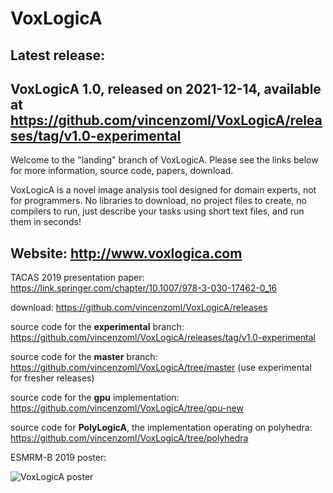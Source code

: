 # VoxLogicA

## Latest release:
## VoxLogicA 1.0, released on 2021-12-14, available at https://github.com/vincenzoml/VoxLogicA/releases/tag/v1.0-experimental

Welcome to the "landing" branch of VoxLogicA. Please see the links below for more information, source code, papers, download. 

VoxLogicA is a novel image analysis tool designed for domain experts, not for programmers. No libraries to download, no project files to create, no compilers to run, just describe your tasks using short text files, and run them in seconds!

## Website: http://www.voxlogica.com


TACAS 2019 presentation paper: https://link.springer.com/chapter/10.1007/978-3-030-17462-0_16

download: https://github.com/vincenzoml/VoxLogicA/releases

source code for the **experimental** branch: https://github.com/vincenzoml/VoxLogicA/releases/tag/v1.0-experimental

source code for the **master** branch: https://github.com/vincenzoml/VoxLogicA/tree/master (use experimental for fresher releases)

source code for the **gpu** implementation: https://github.com/vincenzoml/VoxLogicA/tree/gpu-new

source code for **PolyLogicA**, the implementation operating on polyhedra: https://github.com/vincenzoml/VoxLogicA/tree/polyhedra

ESMRM-B 2019 poster: 

![VoxLogicA poster](https://github.com/vincenzoml/VoxLogicA/raw/master/docs/poster-ciancia.jpg "Poster")
